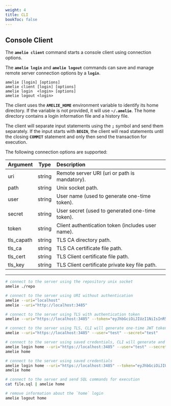 ```yaml
---
weight: 4
title: CLI
bookToc: false
---
```


## Console Client

The **`amelie client`** command starts a console client using connection options.

The **`amelie login`** and **`amelie logout`** commands can save and manage remote server connection options by a **`login`**.

```text
amelie [login] [options]
amelie client [login] [options]
amelie login  <login> [options]
amelie logout <login>
```

The client uses the **`AMELIE_HOME`** environment variable to identify its home directory. If the variable is not
provided, it will use **`~/.amelie`**. The home directory contains a login information file and a history file.

The client will separate input statements using the **`;`** symbol and send them separately. If the input starts
with **`BEGIN`**, the client will read statements until the closing **`COMMIT`** statement and
only then send the transaction for execution.

The following connection options are supported:

| Argument             | Type | Description |
| :----------------    |  :----:  | :----      |
|  uri             | string | Remote server URI (uri or path is mandatory).|
|  path            | string | Unix socket path. |
|  user            | string | User name (used to generate one-time token). |
|  secret          | string | User secret (used to generated one-time token). |
|  token           | string | Client authentication token (includes user name).
|  tls_capath      | string | TLS CA directory path. |
|  tls_ca          | string | TLS CA certificate file path. |
|  tls_cert        | string | TLS Client certificate file path. |
|  tls_key         | string | TLS Client certificate private key file path. |

---

```sh
# connect to the server using the repository unix socket
amelie ./repo

# connect to the server using URI without authentication
amelie --uri="localhost"
amelie --uri="http://localhost:3485"

# connect to the server using TLS with authentication token
amelie --uri="https://localhost:3485" --token="eyJhbGciOiJIUzI1NiIsInR5cCI6IkpXVCJ9.eyJzdWIiOiAidGVzdCIsICJpYXQiOiAxNzI3OTYyMzU3LCAiZXhwIjogMTczNTkxMTE1N30.79g-77QHd82f7cSbeZSXaz4lP_7F3J4bm7EuZOUCmmM"

# connect to the server using TLS, CLI will generate one-time JWT token each time automatically
amelie --uri="https://localhost:3485" --user="test" --secret="test"

# connect to the server using saved credentials, CLI will generate and save JWT token
amelie login home --uri="https://localhost:3485" --user="test" --secret="test"
amelie home

# connect to the server using saved credentials
amelie login home --uri="https://localhost:3485" --token="eyJhbGciOiJIUzI1NiIsInR5cCI6IkpXVCJ9.eyJzdWIiOiAidGVzdCIsICJpYXQiOiAxNzI3OTYyMzU3LCAiZXhwIjogMTczNTkxMTE1N30.79g-77QHd82f7cSbeZSXaz4lP_7F3J4bm7EuZOUCmmM"
amelie home

# connect to the server and send SQL commands for execution
cat file.sql | amelie home

# remove information about the `home` login
amelie logout home
```
